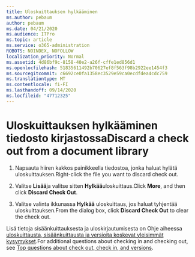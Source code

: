 ```yaml
---
title: Uloskuittauksen hylkääminen
ms.author: pebaum
author: pebaum
ms.date: 04/21/2020
ms.audience: ITPro
ms.topic: article
ms.service: o365-administration
ROBOTS: NOINDEX, NOFOLLOW
localization_priority: Normal
ms.assetid: 4d86bf9c-8158-40e2-a26f-cffe1ed856d1
ms.openlocfilehash: 51835611492b70627ef8f563f98b2922ee1454f3
ms.sourcegitcommit: c6692ce0fa1358ec3529e59ca0ecdfdea4cdc759
ms.translationtype: MT
ms.contentlocale: fi-FI
ms.lasthandoff: 09/14/2020
ms.locfileid: "47712325"
---
```

# <a name="discard-a-check-out-from-a-document-library"></a><span data-ttu-id="e382d-102">Uloskuittauksen hylkääminen tiedosto kirjastossa</span><span class="sxs-lookup"><span data-stu-id="e382d-102">Discard a check out from a document library</span></span>

1. <span data-ttu-id="e382d-103">Napsauta hiiren kakkos painikkeella tiedostoa, jonka haluat hylätä uloskuittauksen.</span><span class="sxs-lookup"><span data-stu-id="e382d-103">Right-click the file you want to discard check out.</span></span>
    
2. <span data-ttu-id="e382d-104">Valitse **Lisää**ja valitse sitten **Hylkää**uloskuittaus.</span><span class="sxs-lookup"><span data-stu-id="e382d-104">Click **More**, and then click **Discard Check Out**.</span></span> 
    
3. <span data-ttu-id="e382d-105">Valitse valinta ikkunassa **Hylkää** uloskuittaus, jos haluat tyhjentää uloskuittauksen.</span><span class="sxs-lookup"><span data-stu-id="e382d-105">From the dialog box, click **Discard Check Out** to clear the check out.</span></span> 
    
<span data-ttu-id="e382d-106">Lisä tietoja sisäänkuittauksesta ja uloskirjautumisesta on Ohje aiheessa [uloskuittausta, sisäänkuittausta ja versioita koskevat yleisimmät kysymykset](https://go.microsoft.com/fwlink/?linkid=2018786).</span><span class="sxs-lookup"><span data-stu-id="e382d-106">For additional questions about checking in and checking out, see [Top questions about check out, check in, and versions](https://go.microsoft.com/fwlink/?linkid=2018786).</span></span>
  

